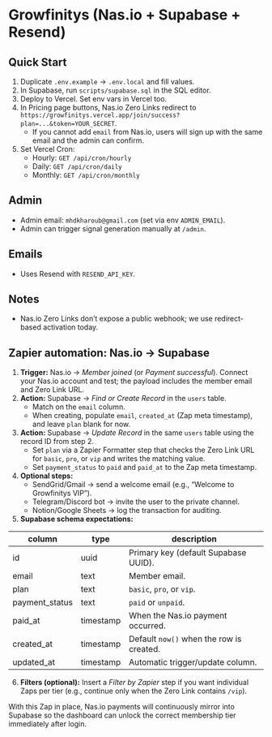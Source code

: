 # Growfinitys (Nas.io + Supabase + Resend)


## Quick Start
1) Duplicate `.env.example` → `.env.local` and fill values.
2) In Supabase, run `scripts/supabase.sql` in the SQL editor.
3) Deploy to Vercel. Set env vars in Vercel too.
4) In Pricing page buttons, Nas.io Zero Links redirect to `https://growfinitys.vercel.app/join/success?plan=...&token=YOUR_SECRET`.
   - If you cannot add `email` from Nas.io, users will sign up with the same email and the admin can confirm.
5) Set Vercel Cron:
   - Hourly: `GET /api/cron/hourly`
   - Daily: `GET /api/cron/daily`
   - Monthly: `GET /api/cron/monthly`


## Admin
- Admin email: `mhdkharoub@gmail.com` (set via env `ADMIN_EMAIL`).
- Admin can trigger signal generation manually at `/admin`.


## Emails
- Uses Resend with `RESEND_API_KEY`.


## Notes
- Nas.io Zero Links don’t expose a public webhook; we use redirect-based activation today.


## Zapier automation: Nas.io → Supabase
1. **Trigger:** Nas.io → *Member joined* (or *Payment successful*). Connect your Nas.io account and test; the payload includes the member email and Zero Link URL.
2. **Action:** Supabase → *Find or Create Record* in the `users` table.
   - Match on the `email` column.
   - When creating, populate `email`, `created_at` (Zap meta timestamp), and leave `plan` blank for now.
3. **Action:** Supabase → *Update Record* in the same `users` table using the record ID from step 2.
   - Set `plan` via a Zapier Formatter step that checks the Zero Link URL for `basic`, `pro`, or `vip` and writes the matching value.
   - Set `payment_status` to `paid` and `paid_at` to the Zap meta timestamp.
4. **Optional steps:**
   - SendGrid/Gmail → send a welcome email (e.g., “Welcome to Growfinitys VIP”).
   - Telegram/Discord bot → invite the user to the private channel.
   - Notion/Google Sheets → log the transaction for auditing.
5. **Supabase schema expectations:**

| column | type      | description                             |
| ------ | --------- | --------------------------------------- |
| id     | uuid      | Primary key (default Supabase UUID).    |
| email  | text      | Member email.                           |
| plan   | text      | `basic`, `pro`, or `vip`.                |
| payment_status | text | `paid` or `unpaid`.                 |
| paid_at | timestamp | When the Nas.io payment occurred.     |
| created_at | timestamp | Default `now()` when the row is created. |
| updated_at | timestamp | Automatic trigger/update column.    |

6. **Filters (optional):** Insert a *Filter by Zapier* step if you want individual Zaps per tier (e.g., continue only when the Zero Link contains `/vip`).

With this Zap in place, Nas.io payments will continuously mirror into Supabase so the dashboard can unlock the correct membership tier immediately after login.

